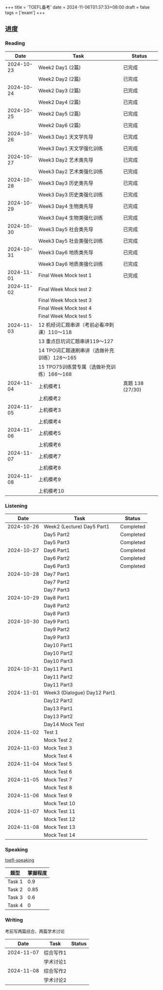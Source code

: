 +++
title = 'TOEFL备考'
date = 2024-11-06T01:37:33+08:00
draft = false
tags = ['exam']
+++

## 进度

### Reading

| Date       | Task                       | Status |
|------------|----------------------------|--------|
| 2024-10-23 | Week2 Day1 (2篇)           | 已完成 |
|            | Week2 Day2 (2篇)           | 已完成 |
| 2024-10-24 | Week2 Day3 (2篇)           | 已完成 |
|            | Week2 Day4 (2篇)           | 已完成 |
| 2024-10-25 | Week2 Day5 (2篇)           | 已完成 |
|            | Week2 Day6 (2篇)           | 已完成 |
| 2024-10-26 | Week3 Day1 天文学先导      | 已完成 |
|            | Week3 Day1 天文学强化训练   | 已完成 |
| 2024-10-27 | Week3 Day2 艺术类先导      | 已完成 |
|            | Week3 Day2 艺术类强化训练   | 已完成 |
| 2024-10-28 | Week3 Day3 历史类先导      | 已完成 |
|            | Week3 Day3 历史类强化训练   | 已完成 |
| 2024-10-29 | Week3 Day4 生物类先导      | 已完成 |
|            | Week3 Day4 生物类强化训练   | 已完成 |
| 2024-10-30 | Week3 Day5 社会类先导      | 已完成 |
|            | Week3 Day5 社会类强化训练   | 已完成 |
| 2024-10-31 | Week3 Day6 地质类先导      | 已完成 |
|            | Week3 Day6 地质类强化训练   | 已完成 |
| 2024-11-01 | Final Week Mock test 1     | 已完成 |
| 2024-11-02 | Final Week Mock test 2      |        |
|            | Final Week Mock test 3        |        |
|            | Final Week Mock test 4   |        |
|            | Final Week Mock test 5      |        |
| 2024-11-03 | 12 机经词汇题串讲（考前必看冲刺课）110～118   |        |
|            | 13 重点巨坑词汇题串讲119～127     |        |
|            | 14 TPO词汇题速刷串讲（选做补充训练）128～165  |        |
|            | 15 TPO75训练营专属（选做补充训练）166～168 |        |
| 2024-11-04 | 上机模考1      | 真题 138 (27/30)  |
|            | 上机模考2  |        |
| 2024-11-05 | 上机模考3 |        |
|            | 上机模考4 |        |
| 2024-11-06 | 上机模考5 |        |
|            | 上机模考6  |        |
| 2024-11-07 | 上机模考7 |        |
|            | 上机模考8 |        |
| 2024-11-08 | 上机模考9   |        |
|            | 上机模考10    |        |

### Listening

| Date       | Task                         | Status    |
|------------|------------------------------|-----------|
| 2024-10-26 | Week2 (Lecture) Day5 Part1   | Completed |
|            | Day5 Part2                   | Completed |
|            | Day5 Part3                   | Completed |
| 2024-10-27 | Day6 Part1                   | Completed |
|            | Day6 Part2                   | Completed |
|            | Day6 Part3                   | Completed |
| 2024-10-28 | Day7 Part1                   |           |
|            | Day7 Part2                   |           |
|            | Day7 Part3                   |           |
| 2024-10-29 | Day8 Part1                   |           |
|            | Day8 Part2                   |           |
|            | Day8 Part3                   |           |
| 2024-10-30 | Day9 Part1                   |           |
|            | Day9 Part2                   |           |
|            | Day9 Part3                   |           |
|            | Day10 Part1                  |           |
|            | Day10 Part2                  |           |
|            | Day10 Part3                  |           |
| 2024-10-31 | Day11 Part1                  |           |
|            | Day11 Part2                  |           |
|            | Day11 Part3                  |           |
| 2024-11-01 | Week3 (Dialogue) Day12 Part1 |           |
|            | Day12 Part2                  |           |
|            | Day13 Part1                  |           |
|            | Day13 Part2                  |           |
|            | Day14 Mock Test              |           |
| 2024-11-02 | Test 1         |           |
|            | Mock Test 2         |           |
| 2024-11-03 | Mock Test 3         |           |
|            | Mock Test 4         |           |
| 2024-11-04 | Mock Test 5         |           |
|            | Mock Test 6         |           |
| 2024-11-05 | Mock Test 7         |           |
|            | Mock Test 8         |           |
| 2024-11-06 | Mock Test 9         |           |
|            | Mock Test 10        |           |
| 2024-11-07 | Mock Test 11   |           |
|            | Mock Test 12   |           |
| 2024-11-08 | Mock Test 13   |           |
|            | Mock Test 14   |           |

### Speaking

[toefl-speaking](/toefl-speaking)

| 题型 | 掌握程度 |
| --- | --- |
| Task 1 | 0.9 |
| Task 2 | 0.85 |
| Task 3 | 0.6 |
| Task 4 | 0 |

### Writing

考前写两篇综合、两篇学术讨论

| Date   | Task    | Status    |
| --- | --- | --- |
| 2024-11-07 | 综合写作1 |     |
|            | 学术讨论1 |     |
| 2024-11-08 | 综合写作2 |      |
|           | 学术讨论2 |     |